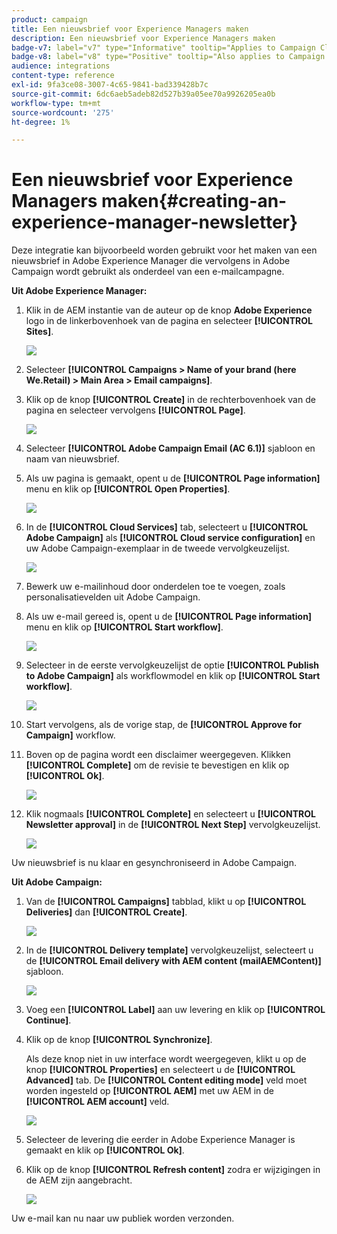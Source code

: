 ```yaml
---
product: campaign
title: Een nieuwsbrief voor Experience Managers maken
description: Een nieuwsbrief voor Experience Managers maken
badge-v7: label="v7" type="Informative" tooltip="Applies to Campaign Classic v7"
badge-v8: label="v8" type="Positive" tooltip="Also applies to Campaign v8"
audience: integrations
content-type: reference
exl-id: 9fa3ce08-3007-4c65-9841-bad339428b7c
source-git-commit: 6dc6aeb5adeb82d527b39a05ee70a9926205ea0b
workflow-type: tm+mt
source-wordcount: '275'
ht-degree: 1%

---
```


# Een nieuwsbrief voor Experience Managers maken{#creating-an-experience-manager-newsletter}



Deze integratie kan bijvoorbeeld worden gebruikt voor het maken van een nieuwsbrief in Adobe Experience Manager die vervolgens in Adobe Campaign wordt gebruikt als onderdeel van een e-mailcampagne.

**Uit Adobe Experience Manager:**

1. Klik in de AEM instantie van de auteur op de knop **Adobe Experience** logo in de linkerbovenhoek van de pagina en selecteer **[!UICONTROL Sites]**.

   ![](assets/aem_uc_1.png)

1. Selecteer **[!UICONTROL Campaigns > Name of your brand (here We.Retail) > Main Area > Email campaigns]**.
1. Klik op de knop **[!UICONTROL Create]** in de rechterbovenhoek van de pagina en selecteer vervolgens **[!UICONTROL Page]**.

   ![](assets/aem_uc_2.png)

1. Selecteer **[!UICONTROL Adobe Campaign Email (AC 6.1)]** sjabloon en naam van nieuwsbrief.
1. Als uw pagina is gemaakt, opent u de **[!UICONTROL Page information]** menu en klik op **[!UICONTROL Open Properties]**.

   ![](assets/aem_uc_3.png)

1. In de **[!UICONTROL Cloud Services]** tab, selecteert u **[!UICONTROL Adobe Campaign]** als **[!UICONTROL Cloud service configuration]** en uw Adobe Campaign-exemplaar in de tweede vervolgkeuzelijst.

   ![](assets/aem_uc_4.png)

1. Bewerk uw e-mailinhoud door onderdelen toe te voegen, zoals personalisatievelden uit Adobe Campaign.
1. Als uw e-mail gereed is, opent u de **[!UICONTROL Page information]** menu en klik op **[!UICONTROL Start workflow]**.

   ![](assets/aem_uc_5.png)

1. Selecteer in de eerste vervolgkeuzelijst de optie **[!UICONTROL Publish to Adobe Campaign]** als workflowmodel en klik op **[!UICONTROL Start workflow]**.

   ![](assets/aem_uc_6.png)

1. Start vervolgens, als de vorige stap, de **[!UICONTROL Approve for Campaign]** workflow.
1. Boven op de pagina wordt een disclaimer weergegeven. Klikken **[!UICONTROL Complete]** om de revisie te bevestigen en klik op **[!UICONTROL Ok]**.

   ![](assets/aem_uc_7.png)

1. Klik nogmaals **[!UICONTROL Complete]** en selecteert u **[!UICONTROL Newsletter approval]** in de **[!UICONTROL Next Step]** vervolgkeuzelijst.

   ![](assets/aem_uc_8.png)

Uw nieuwsbrief is nu klaar en gesynchroniseerd in Adobe Campaign.

**Uit Adobe Campaign:**

1. Van de **[!UICONTROL Campaigns]** tabblad, klikt u op **[!UICONTROL Deliveries]** dan **[!UICONTROL Create]**.

   ![](assets/aem_uc_9.png)

1. In de **[!UICONTROL Delivery template]** vervolgkeuzelijst, selecteert u de **[!UICONTROL Email delivery with AEM content (mailAEMContent)]** sjabloon.

   ![](assets/aem_uc_10.png)

1. Voeg een **[!UICONTROL Label]** aan uw levering en klik op **[!UICONTROL Continue]**.
1. Klik op de knop **[!UICONTROL Synchronize]**.

   Als deze knop niet in uw interface wordt weergegeven, klikt u op de knop **[!UICONTROL Properties]** en selecteert u de **[!UICONTROL Advanced]** tab. De **[!UICONTROL Content editing mode]** veld moet worden ingesteld op **[!UICONTROL AEM]** met uw AEM in de **[!UICONTROL AEM account]** veld.

   ![](assets/aem_uc_11.png)

1. Selecteer de levering die eerder in Adobe Experience Manager is gemaakt en klik op **[!UICONTROL Ok]**.
1. Klik op de knop **[!UICONTROL Refresh content]** zodra er wijzigingen in de AEM zijn aangebracht.

   ![](assets/aem_uc_12.png)

Uw e-mail kan nu naar uw publiek worden verzonden.
